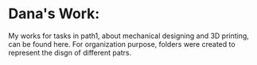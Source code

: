 # Dana's Work:
My works for tasks in path1, about mechanical designing and 3D printing, can be found here. 
For organization purpose, folders were created to represent the disgn of different patrs.
